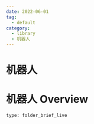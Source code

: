 ```yaml
---
date: 2022-06-01
tag:
  - default
category:
  - library
  - 机器人
---
```


# 机器人
# 机器人 Overview
 
```ccard
type: folder_brief_live
```
 
